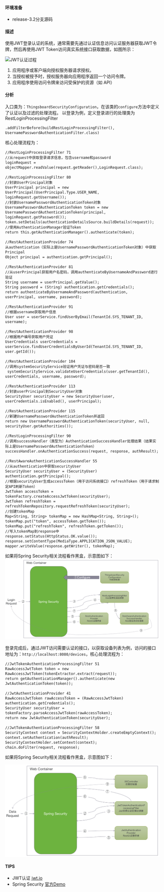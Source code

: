 #### 环境准备

- release-3.2分支源码

#### 描述

使用JWT登录认证的系统，通常需要先通过认证信息访问认证服务器获取JWT令牌，然后再使用JWT Token访问真实系统接口获取数据，如图所示：

![JWT认证过程](https://cdn2.auth0.com/docs/media/articles/api-auth/client-credentials-grant.png)

1. 应用程序或客户端向授权服务器请求授权。
2. 当授权被授予时，授权服务器向应用程序返回一个访问令牌。
3. 应用程序使用访问令牌来访问受保护的资源（如 API）

#### 分析
入口类为：`ThingsboardSecurityConfiguration`，在该类的`configure`方法中定义了认证以及过滤的处理流程。
以登录为例，定义登录进行的处理类为RestLoginProcessingFilter
```
.addFilterBefore(buildRestLoginProcessingFilter(), UsernamePasswordAuthenticationFilter.class)
```
核心处理流程为：
```
//RestLoginProcessingFilter 71
//从request中获取登录请求信息，包含username和password
loginRequest = objectMapper.readValue(request.getReader(),LoginRequest.class);

//RestLoginProcessingFilter 80
//封装UserPrincipal对象
UserPrincipal principal = new UserPrincipal(UserPrincipal.Type.USER_NAME, loginRequest.getUsername());
//封装UsernamePasswordAuthenticationToken对象
UsernamePasswordAuthenticationToken token = new UsernamePasswordAuthenticationToken(principal, loginRequest.getPassword());
token.setDetails(authenticationDetailsSource.buildDetails(request));
//使用AuthenticationManager验证Token
return this.getAuthenticationManager().authenticate(token);

//RestAuthenticationProvider 74
从authentication（实际上是UsernamePasswordAuthenticationToken对象）中获取Principal
Object principal = authentication.getPrincipal();

//RestAuthenticationProvider 81
//从userPrincipal获取用户名密码，调用authenticateByUsernameAndPassword进行验证
String username = userPrincipal.getValue();
String password = (String) authentication.getCredentials();
return authenticateByUsernameAndPassword(authentication, userPrincipal, username, password);

//RestAuthenticationProvider 91
//根据username获取用户信息
User user = userService.findUserByEmail(TenantId.SYS_TENANT_ID, username);

//RestAuthenticationProvider 98
//根据用户编号获取用户凭证
UserCredentials userCredentials = userService.findUserCredentialsByUserId(TenantId.SYS_TENANT_ID, user.getId());

//RestAuthenticationProvider 104
//调用systemSecurityService验证用户凭证与密码是否一致
 systemSecurityService.validateUserCredentials(user.getTenantId(), userCredentials, username, password);

//RestAuthenticationProvider 113
//封装userPrincipal到SecurityUser对象
SecurityUser securityUser = new SecurityUser(user, userCredentials.isEnabled(), userPrincipal);

//RestAuthenticationProvider 115
//新建UsernamePasswordAuthenticationToken并返回
return new UsernamePasswordAuthenticationToken(securityUser, null, securityUser.getAuthorities());

//RestLoginProcessingFilter 90
//调用successHandler（类型为）AuthenticationSuccessHandler处理结果（结果实际上是UsernamePasswordAuthenticationToken）
successHandler.onAuthenticationSuccess(request, response, authResult);

//RestAwareAuthenticationSuccessHandler 55
//从authentication中获取securityUser
SecurityUser securityUser = (SecurityUser) authentication.getPrincipal();
//根据securityUser生成accessToken（用于访问系统接口）refreshToken（用于请求制定API刷新Token）
JwtToken accessToken = tokenFactory.createAccessJwtToken(securityUser);
JwtToken refreshToken = refreshTokenRepository.requestRefreshToken(securityUser);
//创建tokenMap
Map<String, String> tokenMap = new HashMap<String, String>();
tokenMap.put("token", accessToken.getToken());
tokenMap.put("refreshToken", refreshToken.getToken());
//写入tokenMap到response中
response.setStatus(HttpStatus.OK.value());
response.setContentType(MediaType.APPLICATION_JSON_VALUE);
mapper.writeValue(response.getWriter(), tokenMap);
```

如果将Spring Security相关流程看作黑盒，示意图如下：
![系统登录流程](../../image/系统登录流程.png)



登录完成后，通过JWT访问需要认证的接口，以获取设备列表为例，访问的接口地址为：`http://localhost:8080/devices`，核心处理流程为：
```
//JwtTokenAuthenticationProcessingFilter 51
RawAccessJwtToken token = new RawAccessJwtToken(tokenExtractor.extract(request));
return getAuthenticationManager().authenticate(new JwtAuthenticationToken(token));

//JwtAuthenticationProvider 41
RawAccessJwtToken rawAccessToken = (RawAccessJwtToken) authentication.getCredentials();
SecurityUser securityUser = tokenFactory.parseAccessJwtToken(rawAccessToken);
return new JwtAuthenticationToken(securityUser);

//JwtTokenAuthenticationProcessingFilter 58
SecurityContext context = SecurityContextHolder.createEmptyContext();
context.setAuthentication(authResult);
SecurityContextHolder.setContext(context);
chain.doFilter(request, response);
```
如果将Spring Security相关流程看作黑盒，示意图如下：

![服务验证流程](../../image/服务验证流程.png)



#### TIPS

- JWT认证 [jwt.io](https://jwt.io/introduction)
- Spring Security [官方Demo](https://spring.io/guides/gs/securing-web/) 

